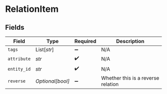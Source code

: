 # RelationItem


## Fields

| Field                              | Type                               | Required                           | Description                        |
| ---------------------------------- | ---------------------------------- | ---------------------------------- | ---------------------------------- |
| `tags`                             | List[*str*]                        | :heavy_minus_sign:                 | N/A                                |
| `attribute`                        | *str*                              | :heavy_check_mark:                 | N/A                                |
| `entity_id`                        | *str*                              | :heavy_check_mark:                 | N/A                                |
| `reverse`                          | *Optional[bool]*                   | :heavy_minus_sign:                 | Whether this is a reverse relation |